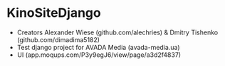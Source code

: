 # KinoSiteDjango

- Creators Alexander Wiese (github.com/alechries) & Dmitry Tishenko (github.com/dimadima5182)
- Test django project for AVADA Media (avada-media.ua)
- UI (app.moqups.com/P3y9egJ6/view/page/a3d2f4837)
